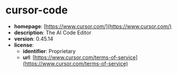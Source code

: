 # cursor-code

- **homepage**: [https://www.cursor.com/](https://www.cursor.com/)
- **description**: The AI Code Editor
- **version**: 0.45.14
- **license**:
  - **identifier**: Proprietary
  - **url**: [https://www.cursor.com/terms-of-service](https://www.cursor.com/terms-of-service)

